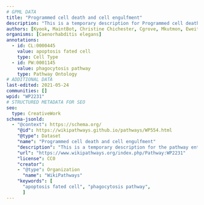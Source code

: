 ```yaml
---
# GPML DATA
title: "Programmed cell death and cell engulfment"
description: "This is a temporary description for Programmed cell death and cell engulfment"
authors: [Kyook, MaintBot, Christine Chichester, Cgrove, Mkutmon, Eweitz]
organisms: [Caenorhabditis elegans]
annotations:
  - id: CL:0000445
    value: apoptosis fated cell
    type: Cell Type
  - id: PW:0001145
    value: phagocytosis pathway
    type: Pathway Ontology
# ADDITIONAL DATA
last-edited: 2021-05-24
communities: []
wpid: "WP2231"
# STRUCTURED METADATA FOR SEO
seo:
  type: CreativeWork
schema-jsonld:
  - "@context": https://schema.org/
    "@id": https://wikipathways.github.io/pathways/WP554.html
    "@type": Dataset
    "name": "Programmed cell death and cell engulfment"
    "description": "This is a temporary description for the pathway entitled: Programmed cell death and cell engulfment"
    "url": "https://www.wikipathways.org/index.php/Pathway:WP2231"
    "license": CC0
    "creator":
    - "@type": Organization
      "name": "WikiPathways"
    "keywords": [
      "apoptosis fated cell", "phagocytosis pathway",
      ]
---
```

